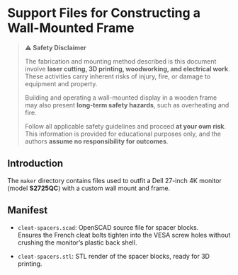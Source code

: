 # Support Files for Constructing a Wall-Mounted Frame

> **⚠️ Safety Disclaimer**
>
> The fabrication and mounting method described is this document involve **laser cutting, 3D printing, woodworking, and electrical work**. These activities carry inherent risks of injury, fire, or damage to equipment and property.
>
> Building and operating a wall-mounted display in a wooden frame may also present **long-term safety hazards**, such as overheating and fire.
>
> Follow all applicable safety guidelines and proceed **at your own risk**. This information is provided for educational purposes only, and the authors **assume no responsibility for outcomes**.

## Introduction

The `maker` directory contains files used to outfit a Dell 27-inch 4K monitor (model **S2725QC**) with a custom wall mount and frame.

## Manifest

- `cleat-spacers.scad`: OpenSCAD source file for spacer blocks.  
  Ensures the French cleat bolts tighten into the VESA screw holes without crushing the monitor’s plastic back shell.

- `cleat-spacers.stl`: STL render of the spacer blocks, ready for 3D printing.
